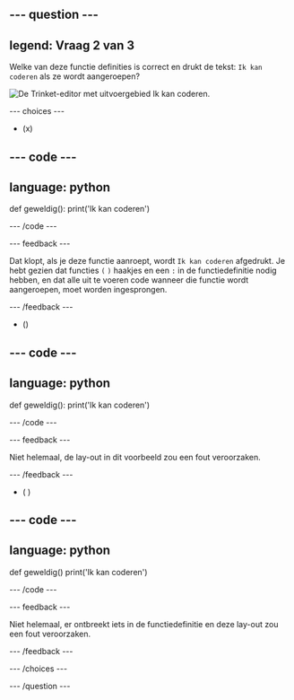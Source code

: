 
--- question ---
---
legend: Vraag 2 van 3
---

Welke van deze functie definities is correct en drukt de tekst: `Ik kan coderen` als ze wordt aangeroepen?

![De Trinket-editor met uitvoergebied <code>Ik kan coderen</code>.](images/quiz2.png)

--- choices ---

- (x)

--- code ---
---
language: python
---

def geweldig(): 
  print('Ik kan coderen')

--- /code ---

 --- feedback ---

Dat klopt, als je deze functie aanroept, wordt `Ik kan coderen` afgedrukt. Je hebt gezien dat functies `(` `)` haakjes en een `:` in de functiedefinitie nodig hebben, en dat alle uit te voeren code wanneer die functie wordt aangeroepen, moet worden ingesprongen.

 --- /feedback ---

- ()

--- code ---
---
language: python
---

def geweldig(): 
print('Ik kan coderen')

--- /code ---

 --- feedback ---

 Niet helemaal, de lay-out in dit voorbeeld zou een fout veroorzaken.

 --- /feedback ---

- ( )

--- code ---
---
language: python
---

def geweldig() 
  print('Ik kan coderen')

--- /code ---

 --- feedback ---

Niet helemaal, er ontbreekt iets in de functiedefinitie en deze lay-out zou een fout veroorzaken.

 --- /feedback ---

--- /choices ---

--- /question ---
